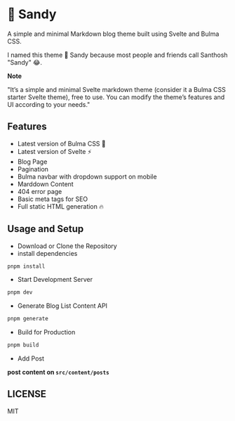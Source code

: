 # 🦊 Sandy

A simple and minimal Markdown blog theme built using Svelte and Bulma CSS.  

I named this theme 🦊 Sandy because most people and friends call Santhosh "Sandy" 😂.  

**Note**  

"It’s a simple and minimal Svelte markdown theme (consider it a Bulma CSS starter Svelte theme), free to use. You can modify the theme’s features and UI according to your needs."  

## Features

- Latest version of Bulma CSS 💅
- Latest version of Svelte ⚡
- Blog Page
- Pagination
- Bulma navbar with dropdown support on mobile
- Marddown Content
- 404 error page
- Basic meta tags for SEO
- Full static HTML generation 🔥

## Usage and Setup

- Download or Clone the Repository
- install dependencies

```bash
pnpm install
```

- Start Development Server

```bash
pnpm dev
```

- Generate Blog List Content API

```bash
pnpm generate
```

- Build for Production

```bash
pnpm build
```

- Add Post

**post content on `src/content/posts`**  

## LICENSE

MIT
